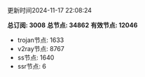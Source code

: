 更新时间2024-11-17 22:08:24

**总订阅: 3008**
**总节点: 34862**
**有效节点: 12046**
- trojan节点: 1633
- v2ray节点: 8767
- ss节点: 1640
- ssr节点: 6
